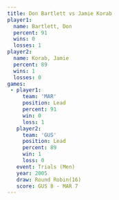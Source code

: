 ```yaml
---
title: Don Bartlett vs Jamie Korab
player1:             
  name: Bartlett, Don
  percent: 91        
  wins: 0            
  losses: 1          
player2:             
  name: Korab, Jamie 
  percent: 89        
  wins: 1            
  losses: 0          
games:
 - player1:        
     team: 'MAR'   
     position: Lead
     percent: 91   
     win: 0        
     loss: 1       
   player2:        
     team: 'GUS'   
     position: Lead
     percent: 89   
     win: 1        
     loss: 0       
   event: Trials (Men)  
   year: 2005           
   draw: Round Robin(16)
   score: GUS 8 - MAR 7 
---
```

